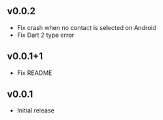 ## v0.0.2

* Fix crash when no contact is selected on Android
* Fix Dart 2 type error

## v0.0.1+1

* Fix README

## v0.0.1

* Initial release
